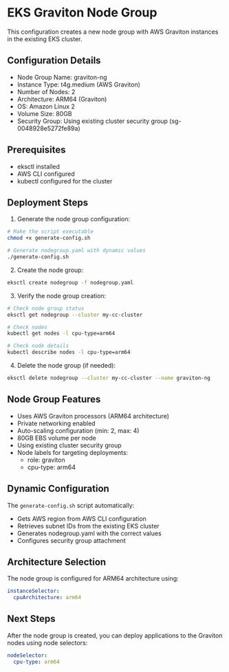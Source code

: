 # EKS Graviton Node Group

This configuration creates a new node group with AWS Graviton instances in the existing EKS cluster.

## Configuration Details

- Node Group Name: graviton-ng
- Instance Type: t4g.medium (AWS Graviton)
- Number of Nodes: 2
- Architecture: ARM64 (Graviton)
- OS: Amazon Linux 2
- Volume Size: 80GB
- Security Group: Using existing cluster security group (sg-0048928e5272fe89a)

## Prerequisites

- eksctl installed
- AWS CLI configured
- kubectl configured for the cluster

## Deployment Steps

1. Generate the node group configuration:
```bash
# Make the script executable
chmod +x generate-config.sh

# Generate nodegroup.yaml with dynamic values
./generate-config.sh
```

2. Create the node group:
```bash
eksctl create nodegroup -f nodegroup.yaml
```

3. Verify the node group creation:
```bash
# Check node group status
eksctl get nodegroup --cluster my-cc-cluster

# Check nodes
kubectl get nodes -l cpu-type=arm64

# Check node details
kubectl describe nodes -l cpu-type=arm64
```

4. Delete the node group (if needed):
```bash
eksctl delete nodegroup --cluster my-cc-cluster --name graviton-ng
```

## Node Group Features

- Uses AWS Graviton processors (ARM64 architecture)
- Private networking enabled
- Auto-scaling configuration (min: 2, max: 4)
- 80GB EBS volume per node
- Using existing cluster security group
- Node labels for targeting deployments:
  - role: graviton
  - cpu-type: arm64

## Dynamic Configuration

The `generate-config.sh` script automatically:
- Gets AWS region from AWS CLI configuration
- Retrieves subnet IDs from the existing EKS cluster
- Generates nodegroup.yaml with the correct values
- Configures security group attachment

## Architecture Selection

The node group is configured for ARM64 architecture using:
```yaml
instanceSelector:
  cpuArchitecture: arm64
```

## Next Steps

After the node group is created, you can deploy applications to the Graviton nodes using node selectors:

```yaml
nodeSelector:
  cpu-type: arm64
